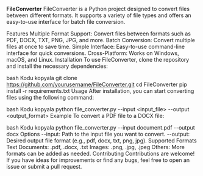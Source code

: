 <b>FileConverter</b>
FileConverter is a Python project designed to convert files between different formats. It supports a variety of file types and offers an easy-to-use interface for batch file conversion.

Features
Multiple Format Support: Convert files between formats such as PDF, DOCX, TXT, PNG, JPG, and more.
Batch Conversion: Convert multiple files at once to save time.
Simple Interface: Easy-to-use command-line interface for quick conversions.
Cross-Platform: Works on Windows, macOS, and Linux.
Installation
To use FileConverter, clone the repository and install the necessary dependencies:

bash
Kodu kopyala
git clone https://github.com/yourusername/FileConverter.git
cd FileConverter
pip install -r requirements.txt
Usage
After installation, you can start converting files using the following command:

bash
Kodu kopyala
python file_converter.py --input <input_file> --output <output_format>
Example
To convert a PDF file to a DOCX file:

bash
Kodu kopyala
python file_converter.py --input document.pdf --output docx
Options
--input: Path to the input file you want to convert.
--output: Desired output file format (e.g., pdf, docx, txt, png, jpg).
Supported Formats
Text Documents: .pdf, .docx, .txt
Images: .png, .jpg, .jpeg
Others: More formats can be added as needed.
Contributing
Contributions are welcome! If you have ideas for improvements or find any bugs, feel free to open an issue or submit a pull request.
